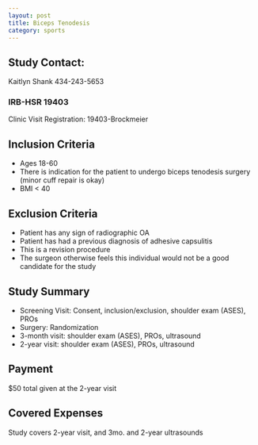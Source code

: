 ```yaml
---
layout: post
title: Biceps Tenodesis
category: sports
---
```


## Study Contact:  
Kaitlyn Shank
434-243-5653

### IRB-HSR 19403
Clinic Visit Registration:
19403-Brockmeier

##  Inclusion Criteria

- Ages 18-60
- There is indication for the patient to undergo biceps tenodesis surgery (minor cuff repair is okay)
- BMI < 40

##  Exclusion Criteria

- Patient has any sign of radiographic OA
- Patient has had a previous diagnosis of adhesive capsulitis
- This is a revision procedure
- The surgeon otherwise feels this individual would not be a good candidate for the study

## Study Summary

- Screening Visit: Consent, inclusion/exclusion, shoulder exam (ASES), PROs
- Surgery: Randomization
- 3-month visit: shoulder exam (ASES), PROs, ultrasound
- 2-year visit: shoulder exam (ASES), PROs, ultrasound

## Payment
$50 total given at the 2-year visit

## Covered Expenses
Study covers 2-year visit, and 3mo. and 2-year ultrasounds

